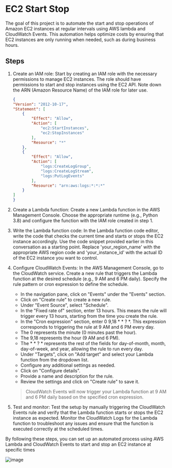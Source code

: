 # EC2 Start Stop

The goal of this project is to automate the start and stop operations of Amazon EC2 instances at regular intervals using AWS lambda and CloudWatch Events. This automation helps optimize costs by ensuring that EC2 instances are only running when needed, such as during business hours.

## Steps

1. Create an IAM role: Start by creating an IAM role with the necessary permissions to manage EC2 instances. The role should have permissions to start and stop instances using the EC2 API. Note down the ARN (Amazon Resource Name) of the IAM role for later use.

	```json
	{
    "Version": "2012-10-17",
    "Statement": [
        {
            "Effect": "Allow",
            "Action": [
                "ec2:StartInstances",
                "ec2:StopInstances"
            ],
            "Resource": "*"
        },
        {
            "Effect": "Allow",
            "Action": [
                "logs:CreateLogGroup",
                "logs:CreateLogStream",
                "logs:PutLogEvents"
            ],
            "Resource": "arn:aws:logs:*:*:*"
        }
    ]
    }

2. Create a Lambda function: Create a new Lambda function in the AWS Management Console. Choose the appropriate runtime (e.g., Python 3.8) and configure the function with the IAM role created in step 1.

3. Write the Lambda function code: In the Lambda function code editor, write the code that checks the current time and starts or stops the EC2 instance accordingly. Use the code snippet provided earlier in this conversation as a starting point. Replace 'your_region_name' with the appropriate AWS region code and 'your_instance_id' with the actual ID of the EC2 instance you want to control.

4. Configure CloudWatch Events: In the AWS Management Console, go to the CloudWatch service. Create a new rule that triggers the Lambda function at the desired schedule (e.g., 9 AM and 6 PM daily). Specify the rule pattern or cron expression to define the schedule.

	* In the navigation pane, click on "Events" under the "Events" section.
	* Click on "Create rule" to create a new rule.
	* Under "Event Source", select "Schedule".
	* In the "Fixed rate of" section, enter 13 hours. This means the rule will trigger every 13 hours, starting from the time you create the rule.
	* In the "Cron expression" section, enter 0 9,18 * * ? *. This expression corresponds to triggering the rule at 9 AM and 6 PM every day.
	* The 0 represents the minute (0 minutes past the hour).
	* The 9,18 represents the hour (9 AM and 6 PM).
	* The * * ? * represents the rest of the fields for day-of-month, month, day-of-week, and year, allowing the rule to run every day.
	* Under "Targets", click on "Add target" and select your Lambda function from the dropdown list.
	* Configure any additional settings as needed.
	* Click on "Configure details".
	* Provide a name and description for the rule.
	* Review the settings and click on "Create rule" to save it.
	> CloudWatch Events will now trigger your Lambda function at 9 AM and 6 PM daily based on the specified cron expression.

5. Test and monitor: Test the setup by manually triggering the CloudWatch Events rule and verify that the Lambda function starts or stops the EC2 instance as expected. Monitor the CloudWatch Logs for the Lambda function to troubleshoot any issues and ensure that the function is executed correctly at the scheduled times.

By following these steps, you can set up an automated process using AWS Lambda and CloudWatch Events to start and stop an EC2 instance at specific times

![image](/Users/bodlaraviteja/repos/lambda/ec2StartStop/event.png)
